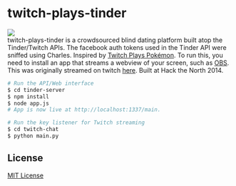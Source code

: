 twitch-plays-tinder
===
<img align="middle" src="https://raw.githubusercontent.com/xasos/twitch-plays-tinder/master/tinder-server/assets/images/logo.png?token=6235280__eyJzY29wZSI6IlJhd0Jsb2I6eGFzb3MvdHdpdGNoLXBsYXlzLXRpbmRlci9tYXN0ZXIvdGluZGVyLXNlcnZlci9hc3NldHMvaW1hZ2VzL2xvZ28ucG5nIiwiZXhwaXJlcyI6MTQxMTkxNzgxN30%3D--4d4acc25db74d348a37a6de2f2b17c71638ce81d"></img><br>
twitch-plays-tinder is a crowdsourced blind dating platform built atop the Tinder/Twitch APIs. The facebook auth tokens used in the Tinder API were sniffed using Charles. Inspired by [Twitch Plays Pokémon](http://www.twitch.tv/twitchplayspokemon). To run this, you need to install an app that streams a webview of your screen, such as [OBS](https://obsproject.com/). This was originally streamed on twitch [here](http://www.twitch.tv/twitchplaystinderbot). Built at Hack the North 2014.

```sh
# Run the API/Web interface
$ cd tinder-server
$ npm install
$ node app.js
# App is now live at http://localhost:1337/main. 

# Run the key listener for Twitch streaming
$ cd twitch-chat
$ python main.py
```

## License
[MIT License](LICENSE)

